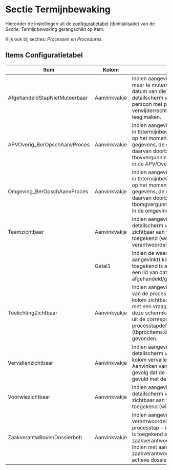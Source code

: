 # Sectie Termijnbewaking

Hieronder de instellingen uit de [configuratietabel](README.md) (tbinitialisatie) van de _Sectie: Termijnbewaking_ gerangschikt op item.

Kijk ook bij secties: _Processen en Procedures_.

## Items Configuratietabel

| Item                          | Kolom        | Omschrijving                                                          |
|-------------------------------|--------------|-----------------------------------------------------------------------|
| AfgehandeldStapNietMuteerbaar | Aanvinkvakje | Indien aangevinkt is een processtap niet meer te muteren indien de afgehandeld datum van die stap gevuld is. In het detailscherm van een stap kan een persoon met processtappen verwijderrechten de afgehandeld datum leeg maken. |
| APVOverig_BerOpschAanvProces  | Aanvinkvakje | Indien aangevinkt wordt bij een wijziging in tbtermijnbewstappen die van invloed is op het moment van indiening aanvullende gegevens, de opschortende werking daarvan doorberekend (via de hulpkolom tbovvergunningen.dndagenopschwerking) in de APV/Overige hoofdzaak. |
| Omgeving_BerOpschAanvProces   | Aanvinkvakje | Indien aangevinkt wordt bij een wijziging in tbtermijnbewstappen die van invloed is op het moment van indiening aanvullende gegevens, de opschortende werking daarvan doorberekend (via de hulpkolom tbomgvergunning.dndagenopschwerking) in de omgeving hoofdzaak. |
| Teamzichtbaar                 | Aanvinkvakje | Indien aangevinkt dan is in het lijst- en detailscherm van een processtap zichtbaar aan welk team deze is toegekend (welk team is verantwoordelijk). |
|                               | Getal1       | Indien de waarde 1 (en de instelling is aangevinkt) kan een processtap die toegekend is aan een team, alleen door een lid van dat team worden afgehandeld/gemuteerd. |
| ToelichtingZichtbaar          | Aanvinkvakje | Indien aangevinkt dan is in het lijstscherm van de processtappen bij een zaak een kolom zichtbaar van type schermknop met een vraagtekentje. Het indrukken van deze schermknop laat de toelichting zien uit de corresponderende processtapdefinitie (tbprocitems.dvtoelichting) zien, mits gevonden. |
| Vervallenzichtbaar            | Aanvinkvakje | Indien aangevinkt dan is in het lijst- en detailscherm van een processtap de kolom vervallen (dlvervallen) zichtbaar. Aanvinken van deze kolom heeft tot gevolg dat de afgehandeld datum wordt gevuld met de systeemdatum. |
| Voorwiezichtbaar              | Aanvinkvakje | Indien aangevinkt dan is in het lijst- en detailscherm van een processtap zichtbaar aan welke persoon deze is toegekend (wie is verantwoordelijk). |
| ZaakverantwBovenDossierbeh    | Aanvinkvakje | Indien aangevinkt dan is de verantwoordelijke persoon van een processtap - indien deze niet rechtstreeks is toegekend aan de stap - de zaakverantwoordelijke van de hoofdzaak. Indien niet aangevinkt OF de zaakverantwoordelijke is leeg, dan de actieve dossierbehandelaar. |
